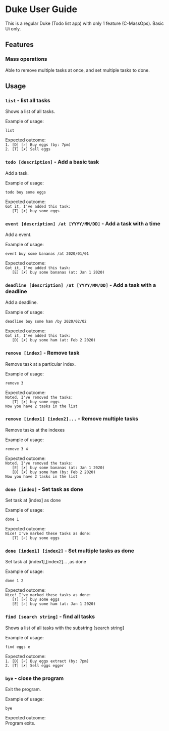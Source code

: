 # Duke User Guide
This is a regular Duke (Todo list app) with only 1 feature (C-MassOps).
Basic Ui only.
## Features 

### Mass operations
Able to remove multiple tasks at once, and set multiple tasks to done.

## Usage

### `list` - list all tasks

Shows a list of all tasks.

Example of usage: 

`list`

Expected outcome:<br />
`1. [D] [✓] Buy eggs (by: 7pm)` <br />
`2. [T] [✗] Sell eggs`

### `todo [description]` - Add a basic task
Add a task.

Example of usage: 

`todo buy some eggs`

Expected outcome:<br />
`Got it, I've added this task:` <br />
`   [T] [✗] buy some eggs`

### `event [description] /at [YYYY/MM/DD]` - Add a task with a time
Add a event.

Example of usage: 

`event buy some bananas /at 2020/01/01`

Expected outcome:<br />
`Got it, I've added this task:` <br />
`   [E] [✗] buy some bananas (at: Jan 1 2020)`


### `deadline [description] /at [YYYY/MM/DD]` - Add a task with a deadline
Add a deadline.

Example of usage: 

`deadline buy some ham /by 2020/02/02`

Expected outcome:<br />
`Got it, I've added this task:` <br />
`   [D] [✗] buy some ham (at: Feb 2 2020)`



### `remove [index]` - Remove task
Remove task at a particular index.

Example of usage: 

`remove 3`

Expected outcome:<br />
`Noted. I've removed the tasks:` <br />
`   [T] [✗] buy some eggs`<br />
`Now you have 2 tasks in the list` <br />


### `remove [index1] [index2]...` - Remove multiple tasks
Remove tasks at the indexes

Example of usage: 

`remove 3 4`

Expected outcome:<br />
`Noted. I've removed the tasks:` <br />
`   [E] [✗] buy some bananas (at: Jan 1 2020)`<br />
`   [D] [✗] buy some ham (by: Feb 2 2020)`<br />
`Now you have 2 tasks in the list` <br />


### `done [index]` - Set task as done
Set task at [index] as done

Example of usage: 

`done 1`

Expected outcome:<br />
`Nice! I've marked these tasks as done:` <br />
`   [T] [✓] buy some eggs`<br />


### `done [index1] [index2]` - Set multiple tasks as done
Set task at [index1],[index2]... ,as done

Example of usage: 

`done 1 2`

Expected outcome:<br />
`Nice! I've marked these tasks as done:` <br />
`   [T] [✓] buy some eggs`<br />
`   [E] [✓] buy some ham (at: Jan 1 2020)`<br />

### `find [search string]` - find all tasks 

Shows a list of all tasks with the substring [search string]

Example of usage: 

`find eggs e`

Expected outcome:<br />
`1. [D] [✓] Buy eggs extract (by: 7pm)` <br />
`2. [T] [✗] Sell eggs egger`

### `bye` - close the program
Exit the program.

Example of usage: 

`bye`

Expected outcome:<br />
Program exits.



